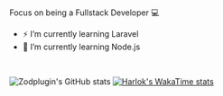 Focus on being a Fullstack Developer 💻

- ⚡ I’m currently learning Laravel
- 🌠 I’m currently learning Node.js
<br> 

![Zodplugin's GitHub stats](https://github-readme-stats.vercel.app/api?username=zodplugin&show_icons=true)
[![Harlok's WakaTime stats](https://github-readme-stats.vercel.app/api/wakatime?username=zodplugin)](https://github.com/anuraghazra/github-readme-stats)
